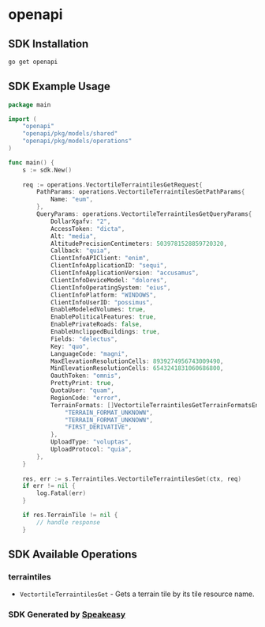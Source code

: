 # openapi

<!-- Start SDK Installation -->
## SDK Installation

```bash
go get openapi
```
<!-- End SDK Installation -->

## SDK Example Usage
<!-- Start SDK Example Usage -->
```go
package main

import (
    "openapi"
    "openapi/pkg/models/shared"
    "openapi/pkg/models/operations"
)

func main() {
    s := sdk.New()
    
    req := operations.VectortileTerraintilesGetRequest{
        PathParams: operations.VectortileTerraintilesGetPathParams{
            Name: "eum",
        },
        QueryParams: operations.VectortileTerraintilesGetQueryParams{
            DollarXgafv: "2",
            AccessToken: "dicta",
            Alt: "media",
            AltitudePrecisionCentimeters: 5039781528859720320,
            Callback: "quia",
            ClientInfoAPIClient: "enim",
            ClientInfoApplicationID: "sequi",
            ClientInfoApplicationVersion: "accusamus",
            ClientInfoDeviceModel: "dolores",
            ClientInfoOperatingSystem: "eius",
            ClientInfoPlatform: "WINDOWS",
            ClientInfoUserID: "possimus",
            EnableModeledVolumes: true,
            EnablePoliticalFeatures: true,
            EnablePrivateRoads: false,
            EnableUnclippedBuildings: true,
            Fields: "delectus",
            Key: "quo",
            LanguageCode: "magni",
            MaxElevationResolutionCells: 8939274956743009490,
            MinElevationResolutionCells: 6543241831060686800,
            OauthToken: "omnis",
            PrettyPrint: true,
            QuotaUser: "quam",
            RegionCode: "error",
            TerrainFormats: []VectortileTerraintilesGetTerrainFormatsEnum{
                "TERRAIN_FORMAT_UNKNOWN",
                "TERRAIN_FORMAT_UNKNOWN",
                "FIRST_DERIVATIVE",
            },
            UploadType: "voluptas",
            UploadProtocol: "quia",
        },
    }
    
    res, err := s.Terraintiles.VectortileTerraintilesGet(ctx, req)
    if err != nil {
        log.Fatal(err)
    }

    if res.TerrainTile != nil {
        // handle response
    }
```
<!-- End SDK Example Usage -->

<!-- Start SDK Available Operations -->
## SDK Available Operations

### terraintiles

* `VectortileTerraintilesGet` - Gets a terrain tile by its tile resource name.

<!-- End SDK Available Operations -->

### SDK Generated by [Speakeasy](https://docs.speakeasyapi.dev/docs/using-speakeasy/client-sdks)
